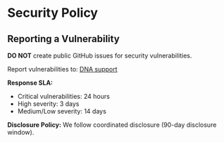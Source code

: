# Security Policy

## Reporting a Vulnerability

**DO NOT** create public GitHub issues for security vulnerabilities.

Report vulnerabilities to: [DNA support](https://portail3.agir.orange.com/plugins/servlet/desk/portal/30)

**Response SLA:**
- Critical vulnerabilities: 24 hours
- High severity: 3 days
- Medium/Low severity: 14 days

**Disclosure Policy:**
We follow coordinated disclosure (90-day disclosure window).
